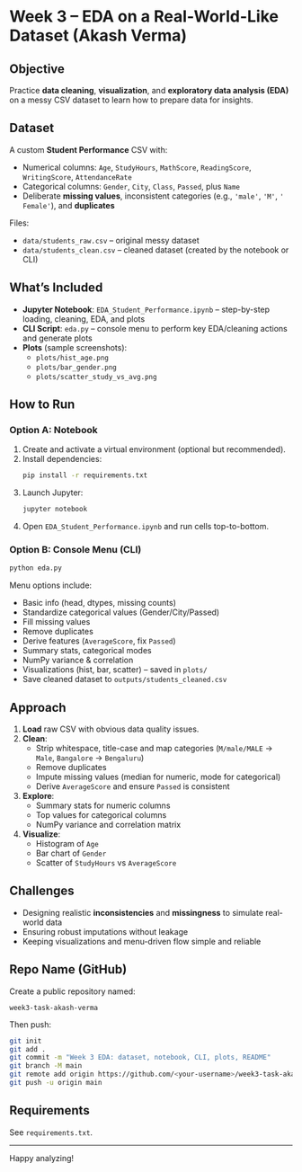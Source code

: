 # Week 3 – EDA on a Real-World-Like Dataset (Akash Verma)

## Objective
Practice **data cleaning**, **visualization**, and **exploratory data analysis (EDA)** on a messy CSV dataset to learn how to prepare data for insights.

## Dataset
A custom **Student Performance** CSV with:
- Numerical columns: `Age`, `StudyHours`, `MathScore`, `ReadingScore`, `WritingScore`, `AttendanceRate`
- Categorical columns: `Gender`, `City`, `Class`, `Passed`, plus `Name`
- Deliberate **missing values**, inconsistent categories (e.g., `'male'`, `'M'`, `' Female'`), and **duplicates**

Files:
- `data/students_raw.csv` – original messy dataset
- `data/students_clean.csv` – cleaned dataset (created by the notebook or CLI)

## What’s Included
- **Jupyter Notebook**: `EDA_Student_Performance.ipynb` – step-by-step loading, cleaning, EDA, and plots
- **CLI Script**: `eda.py` – console menu to perform key EDA/cleaning actions and generate plots
- **Plots** (sample screenshots):
  - `plots/hist_age.png`
  - `plots/bar_gender.png`
  - `plots/scatter_study_vs_avg.png`

## How to Run
### Option A: Notebook
1. Create and activate a virtual environment (optional but recommended).
2. Install dependencies:
   ```bash
   pip install -r requirements.txt
   ```
3. Launch Jupyter:
   ```bash
   jupyter notebook
   ```
4. Open `EDA_Student_Performance.ipynb` and run cells top-to-bottom.

### Option B: Console Menu (CLI)
```bash
python eda.py
```
Menu options include:
- Basic info (head, dtypes, missing counts)
- Standardize categorical values (Gender/City/Passed)
- Fill missing values
- Remove duplicates
- Derive features (`AverageScore`, fix `Passed`)
- Summary stats, categorical modes
- NumPy variance & correlation
- Visualizations (hist, bar, scatter) – saved in `plots/`
- Save cleaned dataset to `outputs/students_cleaned.csv`

## Approach
1. **Load** raw CSV with obvious data quality issues.
2. **Clean**:
   - Strip whitespace, title-case and map categories (`M/male/MALE` → `Male`, `Bangalore` → `Bengaluru`)
   - Remove duplicates
   - Impute missing values (median for numeric, mode for categorical)
   - Derive `AverageScore` and ensure `Passed` is consistent
3. **Explore**:
   - Summary stats for numeric columns
   - Top values for categorical columns
   - NumPy variance and correlation matrix
4. **Visualize**:
   - Histogram of `Age`
   - Bar chart of `Gender`
   - Scatter of `StudyHours` vs `AverageScore`

## Challenges
- Designing realistic **inconsistencies** and **missingness** to simulate real-world data
- Ensuring robust imputations without leakage
- Keeping visualizations and menu-driven flow simple and reliable

## Repo Name (GitHub)
Create a public repository named:
```
week3-task-akash-verma
```
Then push:
```bash
git init
git add .
git commit -m "Week 3 EDA: dataset, notebook, CLI, plots, README"
git branch -M main
git remote add origin https://github.com/<your-username>/week3-task-akash-verma.git
git push -u origin main
```

## Requirements
See `requirements.txt`.

---

Happy analyzing!
